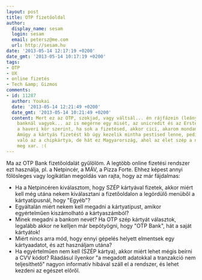 ```yaml
---
layout: post
title: OTP fizetőoldal
author:
  display_name: sesam
  login: sesam
  email: petersz@me.com
  url: http://sesam.hu
date: '2013-05-14 12:17:19 +0200'
date_gmt: '2013-05-14 10:17:19 +0200'
tags:
- OTP
- UX
- online fizetés
- Tech &amp; Gizmos
comments:
- id: 11287
  author: Youkai
  date: '2013-05-14 12:21:49 +0200'
  date_gmt: '2013-05-14 10:21:49 +0200'
  content: Mert ez az OTP, szokjad, vagy váltsál... én rájfázein (leánykor név ráfázól)
    banknál vagyok... az is megérne egy misét, az unicredit és az Erste elvileg normális
    a haveri kör szerint, ha sok a fizetésed, akkor cici, akarom mondani Citybank....
    Amúgy a kártyás fizetést kb úgy kezelik mintha pestised lenne, pedig nem az örödgtől
    való az a chipkártya, de hát ez Magyarország, ahol az élet szép a netes fizetés
    meg xar. :(
---
```


Ma az OTP Bank fizetőoldalát gyűlölöm. A legtöbb online fizetési rendszer ezt használja, pl. a Netpincér, a MÁV, a Pizza Forte. Ehhez képest annyi fölösleges vagy logikátlan megoldás van rajta, hogy az már fájdalmas:

  * Ha a Netpincéren kiválasztom, hogy SZÉP kártyával fizetek, akkor miért kell még utána nekem kiválasztani a fizetőoldalon a legördülő menüből a kártyatípusnál, hogy "Egyéb"?
  * Egyáltalán miért nekem kell megadni a kártyatípust, amikor egyértelműen kiszámolható a kártyaszámból?
  * Minek megadni a bankom nevét? Ha OTP szép kártyát választok, legalább akkor ne kelljen már bepötyögni, hogy "OTP Bank", hát a saját kártyátok!
  * Miért nincs arra mód, hogy ennyi gépelés helyett elmentsek egy kártyaadatot, és azt használjam utána?
  * Ha egyértelműen nem kell (SZÉP kártya), akkor miért lehet mégis beírni a CVV kódot? Ráadásul ilyenkor "a megadott adatokkal a tranzakció nem teljesíthető" nagyon informatív hibával száll el a rendszer, és lehet kezdeni az egészet előről.
